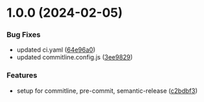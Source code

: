 # 1.0.0 (2024-02-05)


### Bug Fixes

* updated ci.yaml ([64e96a0](https://github.com/sunnydsouza/python-starter-template/commit/64e96a012363a0e3495136c2f00390b035c6fafa))
* updated commitline.config.js ([3ee9829](https://github.com/sunnydsouza/python-starter-template/commit/3ee98292010192389ed2fef30b69b36b09242a8a))


### Features

* setup for commitline, pre-commit, semantic-release ([c2bdbf3](https://github.com/sunnydsouza/python-starter-template/commit/c2bdbf375b187b3e94b3fcc414bd603540d1cee0))
